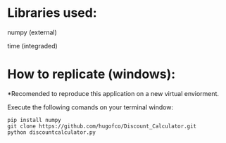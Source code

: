 # Libraries used: 
numpy (external)

time (integraded)

# How to replicate (windows):
*Recomended to reproduce this application on a new virtual enviorment.

Execute the following comands on your terminal window:
```shell
pip install numpy
git clone https://github.com/hugofco/Discount_Calculator.git
python discountcalculator.py
```
